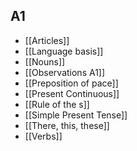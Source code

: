 
## A1
- [[Articles]]
- [[Language basis]]
- [[Nouns]]
- [[Observations A1]]
- [[Preposition of pace]]
- [[Present Continuous]]
- [[Rule of the s]]
- [[Simple Present Tense]]
- [[There, this, these]]
- [[Verbs]]